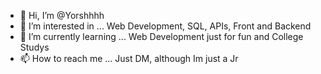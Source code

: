 - 👋 Hi, I’m @Yorshhhh
- 👀 I’m interested in ... Web Development, SQL, APIs, Front and Backend
- 🌱 I’m currently learning ... Web Development just for fun and College Studys
- 📫 How to reach me ... Just DM, although Im just a Jr 

<!---
Yorshhhh/Yorshhhh is a ✨ special ✨ repository because its `README.md` (this file) appears on your GitHub profile.
You can click the Preview link to take a look at your changes.
--->
